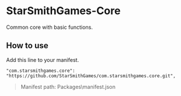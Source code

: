 # StarSmithGames-Core
Common core with basic functions.
## How to use
Add this line to your manifest.
```
"com.starsmithgames.core": "https://github.com/StarSmithGames/com.starsmithgames.core.git",
```
>Manifest path: Packages\manifest.json
